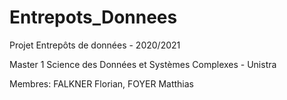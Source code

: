 # Entrepots_Donnees

Projet Entrepôts de données - 2020/2021

Master 1 Science des Données et Systèmes Complexes - Unistra

Membres: FALKNER Florian, FOYER Matthias
